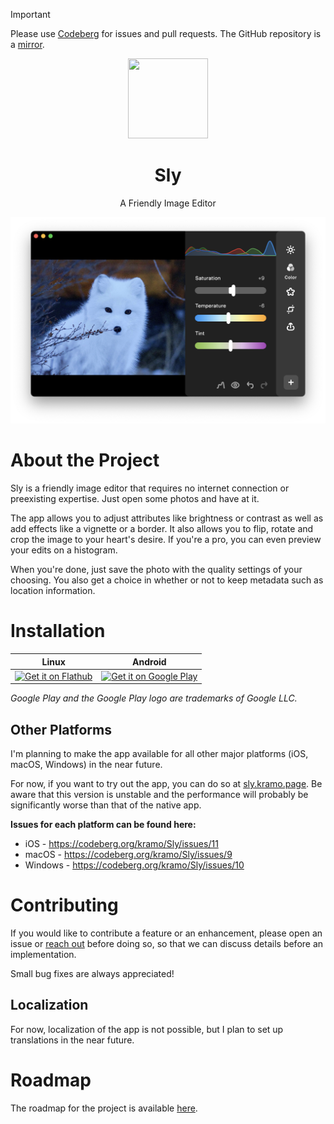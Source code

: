 > [!IMPORTANT]
> Please use [Codeberg](https://codeberg.org/kramo/Sly) for issues and pull requests.
> The GitHub repository is a [mirror](https://en.wikipedia.org/wiki/Mirror_site).

<div align="center">
  <img src="macos/Runner/Assets.xcassets/AppIcon.appiconset/Sly 128.png" width="128" height="128">

  # Sly

  A Friendly Image Editor

  <img src="packaging/screenshot.png">

</div>

# About the Project

Sly is a friendly image editor that requires no internet connection or preexisting expertise. Just open some photos and have at it.

The app allows you to adjust attributes like brightness or contrast as well as add effects like a vignette or a border. It also allows you to flip, rotate and crop the image to your heart's desire. If you're a pro, you can even preview your edits on a histogram.

When you're done, just save the photo with the quality settings of your choosing. You also get a choice in whether or not to keep metadata such as location information.

# Installation

| Linux | Android |
|-------|---------|
| <a href=https://flathub.org/apps/page.kramo.Sly><img alt='Get it on Flathub' src='https://flathub.org/api/badge?svg&locale=en'/></a> | <a href='https://play.google.com/store/apps/details?id=page.kramo.sly&pcampaignid=pcampaignidMKT-Other-global-all-co-prtnr-py-PartBadge-Mar2515-1'><img height=120 alt='Get it on Google Play' src='https://play.google.com/intl/en_us/badges/static/images/badges/en_badge_web_generic.png'/></a> |

*Google Play and the Google Play logo are trademarks of Google LLC.*

## Other Platforms

I'm planning to make the app available for all other major platforms (iOS, macOS, Windows) in the near future.

For now, if you want to try out the app, you can do so at [sly.kramo.page](https://sly.kramo.page). Be aware that this version is unstable and the performance will probably be significantly worse than that of the native app.

**Issues for each platform can be found here:**

- iOS - https://codeberg.org/kramo/Sly/issues/11
- macOS - https://codeberg.org/kramo/Sly/issues/9
- Windows - https://codeberg.org/kramo/Sly/issues/10

# Contributing

If you would like to contribute a feature or an enhancement, please open an issue or [reach out](https://kramo.page/about/) before doing so, so that we can discuss details before an implementation.

Small bug fixes are always appreciated!

## Localization

For now, localization of the app is not possible, but I plan to set up translations in the near future.

# Roadmap

The roadmap for the project is available [here](https://codeberg.org/kramo/Sly/projects/17691).
